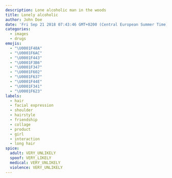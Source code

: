 ```yaml
---
description: Lone alcoholic man in the woods
title: Lonely alcoholic
author: John Doe
date: 'Fri Sep 21 2018 07:43:46 GMT+0200 (Central European Summer Time)'
categories:
  - images
  - drugs
emojis:
  - "\U0001F48A"
  - "\U0001F6AC"
  - "\U0001F443"
  - "\U0001F3B6"
  - "\U0001F347"
  - "\U0001F602"
  - "\U0001F637"
  - "\U0001F44E"
  - "\U0001F341"
  - "\U0001F623"
labels:
  - hair
  - facial expression
  - shoulder
  - hairstyle
  - friendship
  - collage
  - product
  - girl
  - interaction
  - long hair
spice:
  adult: VERY_UNLIKELY
  spoof: VERY_LIKELY
  medical: VERY_UNLIKELY
  violence: VERY_UNLIKELY
---
```

